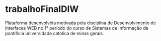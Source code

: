 # trabalhoFinalDIW
Plataforma  desenvolvida motivada pela disciplina de Desenvolvimento de Interfaces WEB no 1° período do curso de Sistemas de Informação da pontificia universidade catolica de minas gerais.
